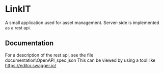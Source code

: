 # LinkIT
A small application used for asset management.
Server-side is implemented as a rest api.

## Documentation
For a description of the rest api, see the file documentation\OpenAPI_spec.json
This can be viewed by using a tool like https://editor.swagger.io/